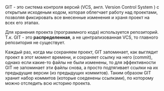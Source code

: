 GIT - это система контроля версий (VCS, англ. Version Control System ) с открытым исходеным кодом, которая облегчает работу над проектами, позволяя фиксировать все внесенные изменения и храня проект на всех его этапах.

Для хранения проекта (программного кода) используется репозиторий. Т.к. GIT - это **распределенная**, а не централизованная VCS, то главного репозитория не существует.

Каждый раз, когда мы сохраняем проект, GIT запоминает, как выглядит проект в этот момент времени, и сохраняет ссылку на него (commit), однако если какие-то файлы не были изменены, то для эффективности GIT не запоминает эти файлы снова, а просто подтягивает ссылки на их предыдущие версии (из предыдущих коммитов). Таким образом GIT хранит набор коммитов (которые соеденены ссылками), по которому можно отследить всю историю проекта.
